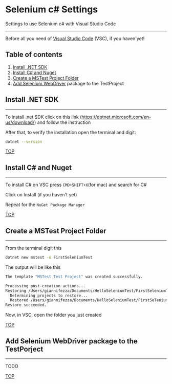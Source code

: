 # Selenium c# Settings
Settings to use Selenium c# with Visual Studio Code
***
Before all you need of [Visual Studio Code](https://code.visualstudio.com/download) (VSC), if you haven'yet!

## Table of contents
1. [Install .NET SDK](#install-net-sdk)
2. [Install C# and Nuget](#install-c#-and-nuget)
3. [Create a MSTest Project Folder](#create-project-folder)
4. [Add Selenium WebDriver](#add-selenium-webdriver) package to the TestProject

## Install .NET SDK
***
To install .net SDK click on this link (https://dotnet.microsoft.com/en-us/download/) and follow the instruction

After that, to verify the installation open the terminal and digit:

```bash
dotnet --version
```

[TOP](#table-of-contents)

## Install C# and Nuget
***
To install C# on VSC press `CMD+SHIFT+X`(for mac) and search for C#

Click on Install (if you haven't yet)


Repeat for the `NuGet Package Manager`

[TOP](#table-of-contents)

## Create a MSTest Project Folder
***
From the terminal digit this

```bash
dotnet new mstest -o FirstSeleniumTest
```

The output will be like this

```bash
The template "MSTest Test Project" was created successfully.

Processing post-creation actions...
Restoring /Users/giannifezza/Documents/HelloSeleniumTest/FirstSeleniumTest.csproj:
  Determining projects to restore...
  Restored /Users/giannifezza/Documents/HelloSeleniumTest/FirstSeleniumTest.csproj (in 233 ms).
Restore succeeded.
```
Now, in VSC, open the folder you just created

[TOP](#table-of-contents)

## Add Selenium WebDriver package to the TestPorject
***
TODO

[TOP](#table-of-contents)
